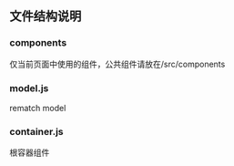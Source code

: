 ## 文件结构说明

### components 

仅当前页面中使用的组件，公共组件请放在/src/components

### model.js

rematch model

### container.js

根容器组件